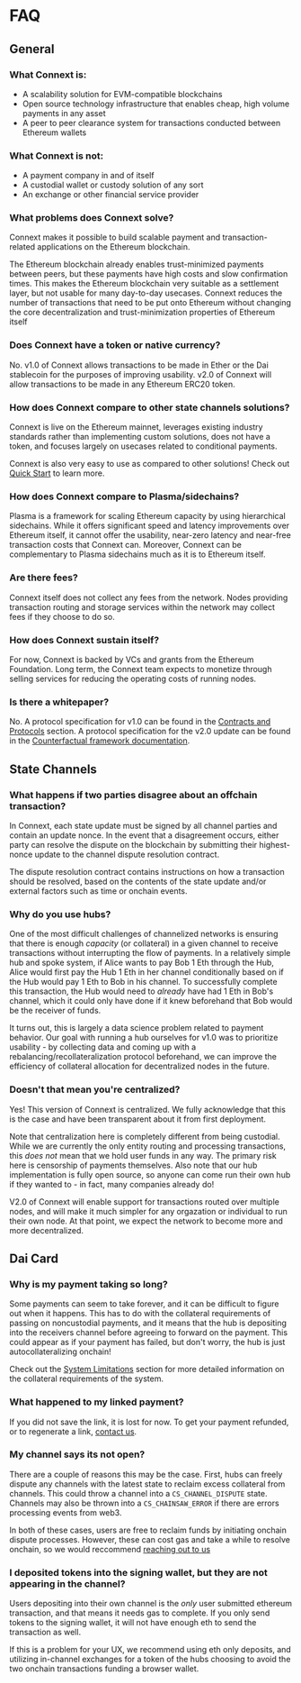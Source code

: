 # FAQ

## General

### What Connext is:
- A scalability solution for EVM-compatible blockchains
- Open source technology infrastructure that enables cheap, high volume payments in any asset
- A peer to peer clearance system for transactions conducted between Ethereum wallets

### What Connext is not:
- A payment company in and of itself
- A custodial wallet or custody solution of any sort
- An exchange or other financial service provider

### What problems does Connext solve?
Connext makes it possible to build scalable payment and transaction-related applications on the Ethereum blockchain. 

The Ethereum blockchain already enables trust-minimized payments between peers, but these payments have high costs and slow confirmation times. This makes the Ethereum blockchain very suitable as a settlement layer, but not usable for many day-to-day usecases. Connext reduces the number of transactions that need to be put onto Ethereum without changing the core decentralization and trust-minimization properties of Ethereum itself

### Does Connext have a token or native currency?
No. v1.0 of Connext allows transactions to be made in Ether or the Dai stablecoin for the purposes of improving usability. v2.0 of Connext will allow transactions to be made in any Ethereum ERC20 token.

### How does Connext compare to other state channels solutions?
Connext is live on the Ethereum mainnet, leverages existing industry standards rather than implementing custom solutions, does not have a token, and focuses largely on usecases related to conditional payments.

Connext is also very easy to use as compared to other solutions! Check out [Quick Start](../usage/gettingStarted.md) to learn more.

### How does Connext compare to Plasma/sidechains?
Plasma is a framework for scaling Ethereum capacity by using hierarchical sidechains. While it offers significant speed and latency improvements over Ethereum itself, it cannot offer the usability, near-zero latency and near-free transaction costs that Connext can. Moreover, Connext can be complementary to Plasma sidechains much as it is to Ethereum itself.

### Are there fees?
Connext itself does not collect any fees from the network. Nodes providing transaction routing and storage services within the network may collect fees if they choose to do so.

### How does Connext sustain itself?
For now, Connext is backed by VCs and grants from the Ethereum Foundation. Long term, the Connext team expects to monetize through selling services for reducing the operating costs of running nodes.

### Is there a whitepaper?
No. A protocol specification for v1.0 can be found in the [Contracts and Protocols](../develop/contracts.md) section. A protocol specification for the v2.0 update can be found in the [Counterfactual framework documentation](https://specs.counterfactual.com/en/latest/).

## State Channels

### What happens if two parties disagree about an offchain transaction?
In Connext, each state update must be signed by all channel parties and contain an update nonce. In the event that a disagreement occurs, either party can resolve the dispute on the blockchain by submitting their highest-nonce update to the channel dispute resolution contract.

The dispute resolution contract contains instructions on how a transaction should be resolved, based on the contents of the state update and/or external factors such as time or onchain events.

### Why do you use hubs?
One of the most difficult challenges of channelized networks is ensuring that there is enough *capacity* (or collateral) in a given channel to receive transactions without interrupting the flow of payments. In a relatively simple hub and spoke system, if Alice wants to pay Bob 1 Eth through the Hub, Alice would first pay the Hub 1 Eth in her channel conditionally based on if the Hub would pay 1 Eth to Bob in his channel. To successfully complete this transaction, the Hub would need to *already* have had 1 Eth in Bob's channel, which it could only have done if it knew beforehand that Bob would be the receiver of funds.

It turns out, this is largely a data science problem related to payment behavior. Our goal with running a hub ourselves for v1.0 was to prioritize usability - by collecting data and coming up with a rebalancing/recollateralization protocol beforehand, we can improve the efficiency of collateral allocation for decentralized nodes in the future.

### Doesn't that mean you're centralized?
Yes! This version of Connext is centralized. We fully acknowledge that this is the case and have been transparent about it from first deployment.

Note that centralization here is completely different from being custodial. While we are currently the only entity routing and processing transactions, this *does not* mean that we hold user funds in any way. The primary risk here is censorship of payments themselves. Also note that our hub implementation is fully open source, so anyone can come run their own hub if they wanted to - in fact, many companies already do!

V2.0 of Connext will enable support for transactions routed over multiple nodes, and will make it much simpler for any orgazation or individual to run their own node. At that point, we expect the network to become more and more decentralized.

## Dai Card

### Why is my payment taking so long?
Some payments can seem to take forever, and it can be difficult to figure out when it happens. This has to do with the collateral requirements of passing on noncustodial payments, and it means that the hub is depositing into the receivers channel before agreeing to forward on the payment. This could appear as if your payment has failed, but don't worry, the hub is just autocollateralizing onchain!

Check out the [System Limitations](../usage/limitations.md) section for more detailed information on the collateral requirements of the system.

### What happened to my linked payment?
If you did not save the link, it is lost for now. To get your payment refunded, or to regenerate a link, [contact us](https://discordapp.com/invite/yKkzZZm).

### My channel says its not open?
There are a couple of reasons this may be the case. First, hubs can freely dispute any channels with the latest state to reclaim excess collateral from channels. This could throw a channel into a `CS_CHANNEL_DISPUTE` state. Channels may also be thrown into a `CS_CHAINSAW_ERROR` if there are errors processing events from web3.

In both of these cases, users are free to reclaim funds by initiating onchain dispute processes. However, these can cost gas and take a while to resolve onchain, so we would reccommend [reaching out to us](https://discordapp.com/invite/yKkzZZm)

### I deposited tokens into the signing wallet, but they are not appearing in the channel?
Users depositing into their own channel is the *only* user submitted ethereum transaction, and that means it needs gas to complete. If you only send tokens to the signing wallet, it will not have enough eth to send the transaction as well. 

If this is a problem for your UX, we recommend using eth only deposits, and utilizing in-channel exchanges for a token of the hubs choosing to avoid the two onchain transactions funding a browser wallet.